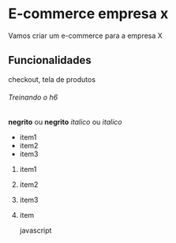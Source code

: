 # E-commerce empresa x

Vamos criar um e-commerce para a empresa X

## Funcionalidades

checkout, tela de produtos

###### Treinando o h6

**negrito** ou __negrito__
*italico* ou _italico_

* item1
* item2
* item3

1. item1
2. item2
3. item3

1. item

    javascript
   
